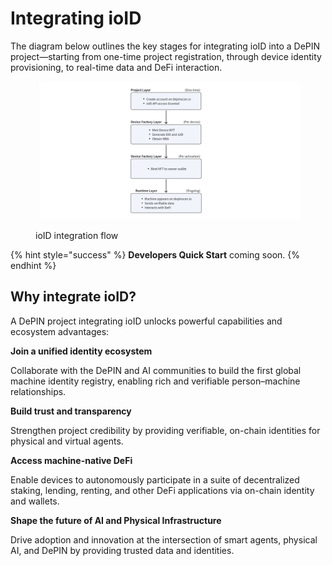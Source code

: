 # Integrating ioID

The diagram below outlines the key stages for integrating ioID into a DePIN project—starting from one-time project registration, through device identity provisioning, to real-time data and DeFi interaction.

<figure><img src="../../.gitbook/assets/image (135).png" alt=""><figcaption><p>ioID integration flow</p></figcaption></figure>

{% hint style="success" %}
**Developers Quick Start** coming soon.
{% endhint %}

## Why integrate ioID?

A DePIN project integrating ioID unlocks powerful capabilities and ecosystem advantages:

**Join a unified identity ecosystem**

Collaborate with the DePIN and AI communities to build the first global machine identity registry, enabling rich and verifiable person–machine relationships.

**Build trust and transparency**

Strengthen project credibility by providing verifiable, on-chain identities for physical and virtual agents.

**Access machine-native DeFi**

Enable devices to autonomously participate in a suite of decentralized staking, lending, renting, and other DeFi applications via on-chain identity and wallets.

**Shape the future of AI and Physical Infrastructure**

Drive adoption and innovation at the intersection of smart agents, physical AI, and DePIN by providing trusted data and identities.
